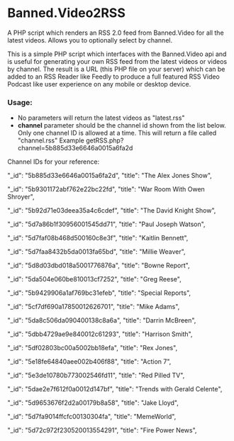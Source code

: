 # Banned.Video2RSS
A PHP script which renders an RSS 2.0 feed from Banned.Video for all the latest videos. Allows you to optionally select by channel.

This is a simple PHP script which interfaces with the Banned.Video api and is useful for generating your own RSS feed from the latest videos or videos by channel. 
The result is a URL (this PHP file on your server) which can be added to an RSS Reader like Feedly to produce a full featured RSS Video Podcast like user experience on any mobile or desktop device.

### Usage:
* No parameters will return the latest videos as "latest.rss"
* **channel** parameter should be the channel id shown from the list below. Only one channel ID is allowed at a time. This will return a file called "channel.rss"
Example getRSS.php?channel=5b885d33e6646a0015a6fa2d

Channel IDs for your reference:

"_id": "5b885d33e6646a0015a6fa2d",
"title": "The Alex Jones Show",

"_id": "5b9301172abf762e22bc22fd",
"title": "War Room With Owen Shroyer",

"_id": "5b92d71e03deea35a4c6cdef",
"title": "The David Knight Show",

"_id": "5d7a86b1f30956001545dd71",
"title": "Paul Joseph Watson",

"_id": "5d7faf08b468d500160c8e3f",
"title": "Kaitlin Bennett",

"_id": "5d7faa8432b5da0013fa65bd",
"title": "Millie Weaver",

"_id": "5d8d03dbd018a5001776876a",
"title": "Bowne Report",

"_id": "5da504e060be810013cf7252",
"title": "Greg Reese",

"_id": "5b9429906a1af769bc31efeb",
"title": "Special Reports",

"_id": "5cf7df690a17850012626701",
"title": "Mike Adams",

"_id": "5da8c506da090400138c8a6a",
"title": "Darrin McBreen",

"_id": "5dbb4729ae9e840012c61293",
"title": "Harrison Smith",

"_id": "5df02803bc00a5002bb18efa",
"title": "Rex Jones",

"_id": "5e18fe64840aee002b406f88",
"title": "Action 7",

"_id": "5e3de10780b773002546fd11",
"title": "Red Pilled TV",

"_id": "5dae2e7f612f0a0012d147bf",
"title": "Trends with Gerald Celente",

"_id": "5d9653676f2d2a00179b8a58",
"title": "Jake Lloyd",

"_id": "5d7fa9014ffcfc00130304fa",
"title": "MemeWorld",

"_id": "5d72c972f230520013554291",
"title": "Fire Power News",
